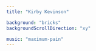 ```yaml
---
title: "Kirby Kevinson"

background: "bricks"
backgroundScrollDirection: "xy"

music: "maximum-pain"
---
```

